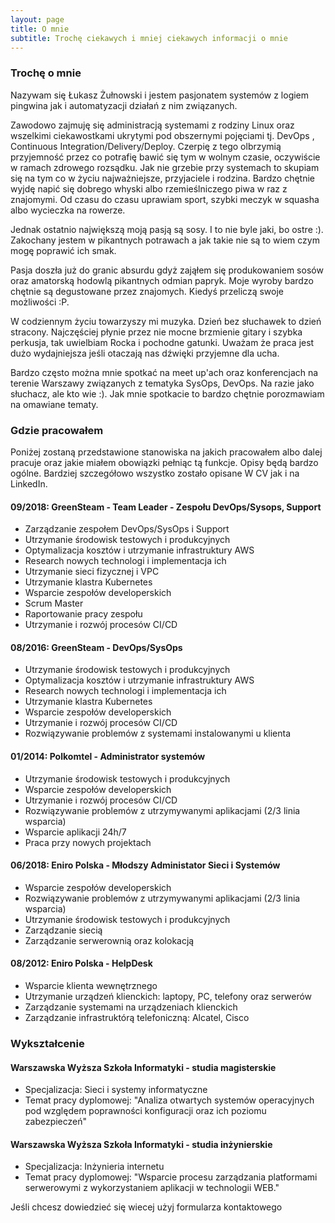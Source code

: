 ```yaml
---
layout: page
title: O mnie
subtitle: Trochę ciekawych i mniej ciekawych informacji o mnie
---
```


### Trochę o mnie
Nazywam się Łukasz Żułnowski i jestem pasjonatem systemów z logiem pingwina jak i automatyzacji działań z nim związanych.

Zawodowo zajmuję się administracją systemami z rodziny Linux oraz wszelkimi ciekawostkami ukrytymi pod obszernymi pojęciami tj. DevOps , Continuous Integration/Delivery/Deploy. Czerpię z tego olbrzymią przyjemność przez co potrafię bawić się tym w wolnym czasie, oczywiście w ramach zdrowego rozsądku. Jak nie grzebie przy systemach to skupiam się na tym co w życiu najważniejsze, przyjaciele i rodzina. Bardzo chętnie wyjdę napić się dobrego whyski albo rzemieślniczego piwa w raz z znajomymi. Od czasu do czasu uprawiam sport, szybki meczyk w squasha albo wycieczka na rowerze.

Jednak ostatnio największą moją pasją są sosy. I to nie byle jaki, bo ostre :). Zakochany jestem w pikantnych potrawach a jak takie nie są to wiem czym mogę poprawić ich smak.

Pasja doszła już do granic absurdu gdyż zająłem się  produkowaniem sosów oraz amatorską hodowlą pikantnych odmian papryk. Moje wyroby bardzo chętnie są degustowane przez znajomych. Kiedyś przeliczą swoje możliwości :P.

W codziennym życiu towarzyszy mi muzyka. Dzień bez słuchawek to dzień stracony. Najczęściej płynie przez nie mocne brzmienie gitary i szybka perkusja, tak uwielbiam Rocka i pochodne gatunki. Uważam że praca jest dużo wydajniejsza jeśli otaczają nas dźwięki przyjemne dla ucha.

Bardzo często można mnie spotkać na meet up'ach oraz konferencjach na terenie Warszawy związanych z tematyka SysOps, DevOps. Na razie jako słuchacz, ale kto wie :). Jak mnie spotkacie to bardzo chętnie porozmawiam na omawiane tematy.



### Gdzie pracowałem
Poniżej zostaną przedstawione stanowiska na jakich pracowałem albo dalej pracuje oraz jakie miałem obowiązki pełniąc tą funkcje. Opisy będą bardzo ogólne. Bardziej szczegółowo wszystko zostało opisane W CV jak i na LinkedIn.

#### 09/2018: GreenSteam - Team Leader - Zespołu DevOps/Sysops, Support
* Zarządzanie zespołem DevOps/SysOps i Support
* Utrzymanie środowisk testowych i produkcyjnych 
* Optymalizacja kosztów i utrzymanie infrastruktury AWS
* Research nowych technologi i implementacja ich
* Utrzymanie sieci fizycznej i VPC
* Utrzymanie klastra Kubernetes
* Wsparcie zespołów developerskich 
* Scrum Master
* Raportowanie pracy zespołu
* Utrzymanie i rozwój procesów CI/CD



#### 08/2016: GreenSteam - DevOps/SysOps
* Utrzymanie środowisk testowych i produkcyjnych 
* Optymalizacja kosztów i utrzymanie infrastruktury AWS
* Research nowych technologi i implementacja ich
* Utrzymanie klastra Kubernetes
* Wsparcie zespołów developerskich 
* Utrzymanie i rozwój procesów CI/CD
* Rozwiązywanie problemów z systemami instalowanymi u klienta

#### 01/2014: Polkomtel - Administrator systemów

* Utrzymanie środowisk testowych i produkcyjnych 
* Wsparcie zespołów developerskich 
* Utrzymanie i rozwój procesów CI/CD
* Rozwiązywanie problemów z utrzymywanymi aplikacjami (2/3 linia wsparcia)
* Wsparcie aplikacji 24h/7
* Praca przy nowych projektach 

#### 06/2018: Eniro Polska - Młodszy Administator Sieci i Systemów
* Wsparcie zespołów developerskich 
* Rozwiązywanie problemów z utrzymywanymi aplikacjami (2/3 linia wsparcia)
* Utrzymanie środowisk testowych i produkcyjnych 
* Zarządzanie siecią
* Zarządzanie serwerownią oraz kolokacją 

#### 08/2012: Eniro Polska - HelpDesk
* Wsparcie klienta wewnętrznego
* Utrzymanie urządzeń klienckich: laptopy, PC, telefony oraz serwerów
* Zarządzanie systemami na urządzeniach klienckich
* Zarządzanie infrastruktórą telefoniczną: Alcatel, Cisco


### Wykształcenie 


#### Warszawska Wyższa Szkoła Informatyki - studia magisterskie
* Specjalizacja: Sieci i systemy informatyczne
* Temat pracy dyplomowej: "Analiza otwartych systemów operacyjnych pod względem
poprawności konfiguracji oraz ich poziomu zabezpieczeń"

#### Warszawska Wyższa Szkoła Informatyki - studia inżynierskie
- Specjalizacja: Inżynieria internetu
- Temat pracy dyplomowej: "Wsparcie procesu zarządzania platformami serwerowymi z
wykorzystaniem aplikacji w technologii WEB."


Jeśli chcesz dowiedzieć się wiecej użyj formularza kontaktowego

